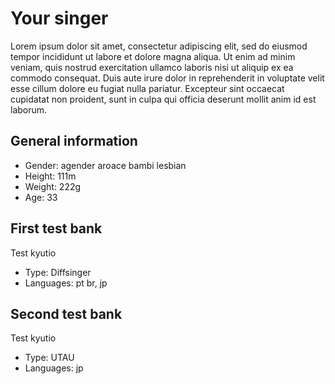# Your singer 
Lorem ipsum dolor sit amet, consectetur adipiscing elit, sed do eiusmod tempor incididunt ut labore et dolore magna aliqua. Ut enim ad minim veniam, quis nostrud exercitation ullamco laboris nisi ut aliquip ex ea commodo consequat. Duis aute irure dolor in reprehenderit in voluptate velit esse cillum dolore eu fugiat nulla pariatur. Excepteur sint occaecat cupidatat non proident, sunt in culpa qui officia deserunt mollit anim id est laborum.

## General information
- Gender: agender aroace bambi lesbian
- Height: 111m
- Weight: 222g
- Age: 33

## First test bank
Test kyutio
- Type: Diffsinger
- Languages: pt br, jp

## Second test bank
Test kyutio
- Type: UTAU
- Languages: jp

